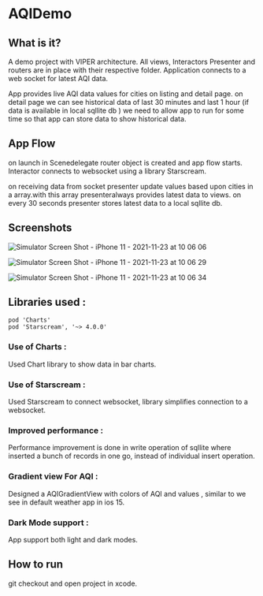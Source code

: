 # AQIDemo

## What is it?
A demo project with VIPER architecture. All views, Interactors Presenter and routers are in place with their respective folder.
Application connects to a web socket for latest AQI data.

 App provides live AQI data values for cities on listing and detail page.
 on detail page we can see historical data of last 30 minutes and last 1 hour (if data is available in local sqllite db )
 we need to allow app to run for some time so that app can store data to show historical data.



## App Flow 
on launch in Scenedelegate router object is created and app flow starts.
Interactor connects to websocket using a library Starscream.

on receiving data from socket presenter update values based upon cities in a array.with this array presenteralways provides latest data  to views.
on every 30 seconds presenter stores latest data to a local sqllite db.

## Screenshots 

![Simulator Screen Shot - iPhone 11 - 2021-11-23 at 10 06 06](https://user-images.githubusercontent.com/20533088/142973806-4865de5a-562d-4015-9c3f-d5a620d20e92.png)

![Simulator Screen Shot - iPhone 11 - 2021-11-23 at 10 06 29](https://user-images.githubusercontent.com/20533088/142973822-82c24539-c00a-4522-a6a2-8f80acfbaad7.png)

![Simulator Screen Shot - iPhone 11 - 2021-11-23 at 10 06 34](https://user-images.githubusercontent.com/20533088/142973965-7a0283ff-0c5d-474f-97fe-c75e38643216.png)



## Libraries used : 

	pod 'Charts'
	pod 'Starscream', '~> 4.0.0'

### Use of Charts :
Used Chart library to show data in bar charts.

### Use of Starscream :
Used Starscream to connect websocket, library simplifies connection to a websocket.

### Improved performance : 
Performance improvement is done in write operation of sqllite where inserted a bunch of records in one go, instead of individual insert operation.

### Gradient view For AQI :
Designed a AQIGradientView with colors of AQI and values , similar to we see in default weather app in ios 15.

### Dark Mode support :
App support both light and dark modes.

## How to run
git checkout and open project in xcode.

